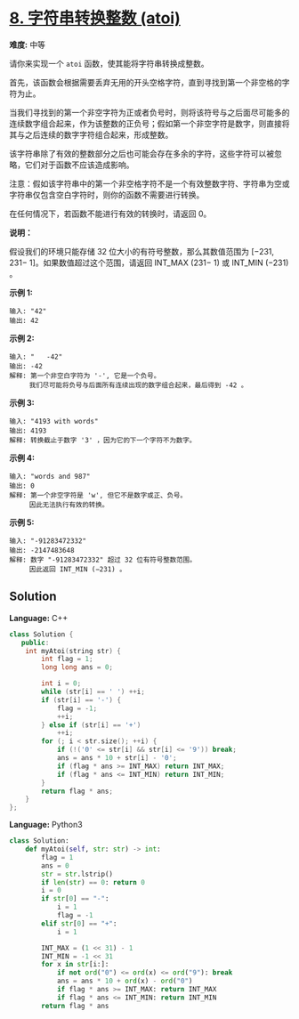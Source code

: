 # [8. 字符串转换整数 (atoi)](https://leetcode-cn.com/problems/string-to-integer-atoi/)

**难度:** 中等

请你来实现一个 `atoi` 函数，使其能将字符串转换成整数。

首先，该函数会根据需要丢弃无用的开头空格字符，直到寻找到第一个非空格的字符为止。

当我们寻找到的第一个非空字符为正或者负号时，则将该符号与之后面尽可能多的连续数字组合起来，作为该整数的正负号；假如第一个非空字符是数字，则直接将其与之后连续的数字字符组合起来，形成整数。

该字符串除了有效的整数部分之后也可能会存在多余的字符，这些字符可以被忽略，它们对于函数不应该造成影响。

注意：假如该字符串中的第一个非空格字符不是一个有效整数字符、字符串为空或字符串仅包含空白字符时，则你的函数不需要进行转换。

在任何情况下，若函数不能进行有效的转换时，请返回 0。

 **说明：** 

假设我们的环境只能存储 32 位大小的有符号整数，那么其数值范围为 [−231,  231− 1]。如果数值超过这个范围，请返回  INT_MAX (231− 1) 或 INT_MIN (−231) 。

 **示例 1:** 

```
输入: "42"
输出: 42
```

 **示例 2:** 

```
输入: "   -42"
输出: -42
解释: 第一个非空白字符为 '-', 它是一个负号。
     我们尽可能将负号与后面所有连续出现的数字组合起来，最后得到 -42 。
```

 **示例 3:** 

```
输入: "4193 with words"
输出: 4193
解释: 转换截止于数字 '3' ，因为它的下一个字符不为数字。
```

 **示例 4:** 

```
输入: "words and 987"
输出: 0
解释: 第一个非空字符是 'w', 但它不是数字或正、负号。
     因此无法执行有效的转换。
```

 **示例 5:** 

```
输入: "-91283472332"
输出: -2147483648
解释: 数字 "-91283472332" 超过 32 位有符号整数范围。 
     因此返回 INT_MIN (−231) 。
```

## Solution


**Language:** C++
```C++
class Solution {
   public:
    int myAtoi(string str) {
        int flag = 1;
        long long ans = 0;

        int i = 0;
        while (str[i] == ' ') ++i;
        if (str[i] == '-') {
            flag = -1;
            ++i;
        } else if (str[i] == '+')
            ++i;
        for (; i < str.size(); ++i) {
            if (!('0' <= str[i] && str[i] <= '9')) break;
            ans = ans * 10 + str[i] - '0';
            if (flag * ans >= INT_MAX) return INT_MAX;
            if (flag * ans <= INT_MIN) return INT_MIN;
        }
        return flag * ans;
    }
};
```

**Language:** Python3
```Python
class Solution:
    def myAtoi(self, str: str) -> int:
        flag = 1
        ans = 0
        str = str.lstrip()
        if len(str) == 0: return 0
        i = 0
        if str[0] == "-":
            i = 1
            flag = -1
        elif str[0] == "+":
            i = 1

        INT_MAX = (1 << 31) - 1
        INT_MIN = -1 << 31
        for x in str[i:]:
            if not ord("0") <= ord(x) <= ord("9"): break
            ans = ans * 10 + ord(x) - ord("0")
            if flag * ans >= INT_MAX: return INT_MAX
            if flag * ans <= INT_MIN: return INT_MIN
        return flag * ans
```